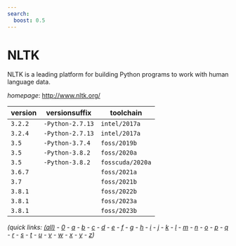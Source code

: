 ```yaml
---
search:
  boost: 0.5
---
```

# NLTK

NLTK is a leading platform for building Python programs to work with human language data.

*homepage*: <http://www.nltk.org/>

version | versionsuffix | toolchain
--------|---------------|----------
``3.2.2`` | ``-Python-2.7.13`` | ``intel/2017a``
``3.2.4`` | ``-Python-2.7.13`` | ``intel/2017a``
``3.5`` | ``-Python-3.7.4`` | ``foss/2019b``
``3.5`` | ``-Python-3.8.2`` | ``foss/2020a``
``3.5`` | ``-Python-3.8.2`` | ``fosscuda/2020a``
``3.6.7`` |  | ``foss/2021a``
``3.7`` |  | ``foss/2021b``
``3.8.1`` |  | ``foss/2022b``
``3.8.1`` |  | ``foss/2023a``
``3.8.1`` |  | ``foss/2023b``


*(quick links: [(all)](../index.md) - [0](../0/index.md) - [a](../a/index.md) - [b](../b/index.md) - [c](../c/index.md) - [d](../d/index.md) - [e](../e/index.md) - [f](../f/index.md) - [g](../g/index.md) - [h](../h/index.md) - [i](../i/index.md) - [j](../j/index.md) - [k](../k/index.md) - [l](../l/index.md) - [m](../m/index.md) - [n](../n/index.md) - [o](../o/index.md) - [p](../p/index.md) - [q](../q/index.md) - [r](../r/index.md) - [s](../s/index.md) - [t](../t/index.md) - [u](../u/index.md) - [v](../v/index.md) - [w](../w/index.md) - [x](../x/index.md) - [y](../y/index.md) - [z](../z/index.md))*

